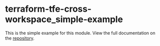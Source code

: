 # terraform-tfe-cross-workspace_simple-example

This is the simple example for this module. View the full documentation on the [repository](https://raw.githubusercontent.com/fer1035/terraform-tfe-cross-workspace/main/).
